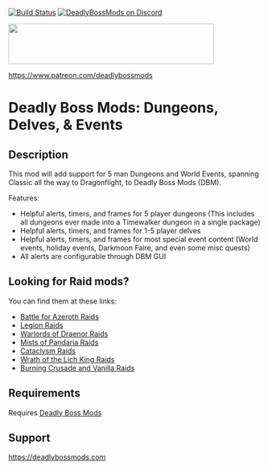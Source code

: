 [![Build Status](https://github.com/DeadlyBossMods/DBM-Dungeons/workflows/CI/badge.svg)](https://github.com/DeadlyBossMods/DBM-Dungeons/actions?workflow=CI)
[![DeadlyBossMods on Discord](https://img.shields.io/badge/discord-DeadlyBossMods-738bd7.svg?style=flat)](https://discord.gg/DeadlyBossMods) 

<p><img src="http://mysticalos.com/images/DBM/support_on_patreon.png" width="408" height="80" /></p>
<p><a href="https://www.patreon.com/deadlybossmods">https://www.patreon.com/deadlybossmods</a></p>

Deadly Boss Mods: Dungeons, Delves, & Events
==========================

Description
-----------
This mod will add support for 5 man Dungeons and World Events, spanning Classic all the way to Dragonflight, to Deadly Boss Mods (DBM).

Features:
* Helpful alerts, timers, and frames for 5 player dungeons (This includes all dungeons ever made into a Timewalker dungeon in a single package)
* Helpful alerts, timers, and frames for 1-5 player delves
* Helpful alerts, timers, and frames for most special event content (World events, holiday events, Darkmoon Faire, and even some misc quests)
* All alerts are configurable through DBM GUI

Looking for Raid mods?
----------------------
You can find them at these links:
* [Battle for Azeroth Raids](https://wow.curseforge.com/projects/deadly-boss-mods-dbm-bfa)
* [Legion Raids](https://wow.curseforge.com/projects/deadly-boss-mods-dbm-legion)
* [Warlords of Draenor Raids](https://wow.curseforge.com/projects/deadly-boss-mods-wod)
* [Mists of Pandaria Raids](https://wow.curseforge.com/projects/deadly-boss-mods-mop)
* [Cataclysm Raids](https://wow.curseforge.com/projects/deadly-boss-mods-cataclysm-mods)
* [Wrath of the Lich King Raids](https://wow.curseforge.com/projects/deadly-boss-mods-wotlk)
* [Burning Crusade and Vanilla Raids](https://wow.curseforge.com/projects/dbm-bc)

Requirements
------------
Requires [Deadly Boss Mods](https://curseforge.com/wow/addons/deadly-boss-mods)

Support
-------
https://deadlybossmods.com
